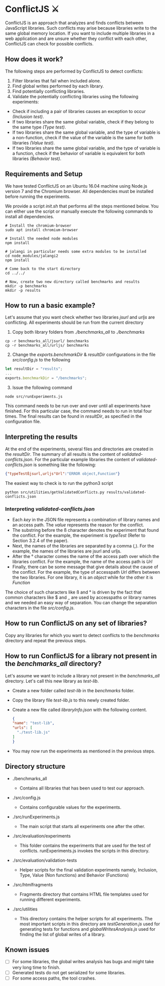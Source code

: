 # ConflictJS ⚔

ConflictJS is an approach that analyzes and finds conflicts between JavaScript libraries. Such conflicts may arise because libraries write to the same global memory location. If you want to include multiple libraries in a web application and are unsure whether they conflict with each other, ConflictJS can check for possible conflicts.

## How does it work?

The following steps are performed by ConflictJS to detect conflicts:

1. Filter libraries that fail when included alone.
2. Find global writes performed by each library.
3. Find potentially conflicting libraries.
4. Validate the potentially conflicting libraries using the following experiments:

  - Check if including a pair of libraries causes an exception to occur _(Inclusion test)_.
  - If two libraries share the same global variable, check if they belong to the same type _(Type test)_.
  - If two libraries share the same global variable, and the type of variable is a non-function, check if the value of the variable is the same for both libraries _(Value test)_.
  - If two libraries share the same global variable, and the type of variable is a function, check if the behavior of variable is equivalent for both libraries _(Behavior test)_.


## Requirements and Setup
We have tested ConflictJS on an Ubuntu 16.04 machine using Node.js version 7 and
the Chromium browser.
All dependencies must be installed before running the experiments.

We provide a script *init.sh* that performs all the steps mentioned below. You can
either use the script or manually execute the following commands to install all dependencies.

```shell
# Install the chromium-browser
sudo apt install chromium-browser

# Install the needed node modules
npm install

# jalangi in particular needs some extra modules to be installed
cd node_modules/jalangi2
npm install

# Come back to the start directory
cd ../../

# Now, create two new directory called benchmarks and results
mkdir -p benchmarks
mkdir -p results
```


## How to run a basic example?

Let's assume that you want check whether two libraries _jsurl_ and _urljs_ are conflicting. All experiments should be run from the current directory
1. Copy both library folders from _./benchmarks_all_ to _./benchmarks_
```shell
cp -r benchmarks_all/jsurl/ benchmarks
cp -r benchmarks_all/urljs/ benchmarks
```
2. Change the _exports.benchmarkDir_ & _resultDir_ configurations in the file _src/config.js_ to the following

  ```javascript
  let resultDir = "results";
  ...
  exports.benchmarkDir = "/benchmarks";
  ```

3. Issue the following command

  ```shell
  node src/runExperiments.js
  ```

This command needs to be run over and over until all experiments have finished. For this
particular case, the command needs to run in total four times.
The final results can be found in _resultDir_, as specified in the configuration file.

## Interpreting the results

At the end of the experiments, several files and directories are created in the _resultDir_. The summary of all results is the content of _validated-conflicts.json_. For the particular example libraries the content of _validated-conflicts.json_ is something like the following:

```json
{"typeTestßjsurl,urljs°Url":"ERROR object,Function"}
```

The easiest way to check is to run the python3 script

```shell
python src/utilities/getValidatedConflicts.py results/validated-conflicts.json
```

### Interpreting _validated-conflicts.json_

- Each _key_ in the JSON file represents a combination of library names and an access path. The _value_ represents the reason for the conflict.
- The substring before the ß character denotes the experiment that found the conflict. For the example, the experiment is _typeTest_ (Refer to Section 3.2.4 of the paper).
- Next, the names of the libraries are separated by a comma (,). For the example, the names of the libraries are jsurl and urljs.
- After the ° character comes the name of the access path over which the libraries conflict. For the example, the name of the access path is _Url_
- Finally, there can be some message that give details about the cause of the conflict. For the example, the type of accesspath _Url_  differs between the two libraries. For one library, it is an _object_ while for the other it is _Function_

The choice of such characters like ß and ° is driven by the fact that common characters
like $ and \_ are used by accesspaths or library names and we needed an easy way of
separation. You can change the separation characters in the file _src/config.js_.

## How to run ConflictJS on any set of libraries?

Copy any libraries for which you want to detect conflicts to the _benchmarks_ directory and repeat the previous steps.

## How to run ConflictJS for a library not present in the *benchmarks_all* directory?

Let's assume we want to include a library not present in the *benchmarks_all* directory. Let's call this new library as _test-lib_.

- Create a new folder called _test-lib_ in the _benchmarks_ folder.
- Copy the library file _test-lib.js_ to this newly created folder.
- Create a new file called _libraryInfo.json_ with the following content.

  ```json
  {
  "name": "test-lib",
  "urls": [
    "./test-lib.js"
  ]
  }
  ```

- You may now run the experiments as mentioned in the previous steps.

## Directory structure
- ./benchmarks_all
    - Contains all libraries that has been used to test our approach.

- ./src/config.js

  - Contains configurable values for the experiments.

- ./src/runExperiments.js

  - The main script that starts all experiments one after the other.

- ./src/evaluation/experiments

  - This folder contains the experiments that are used for the test of conflicts. runExperiments.js invokes the scripts in this directory.

- ./src/evaluation/validation-tests

  - Helper scripts for the final validation experiments namely, Inclusion, Type, Value (Non functions) and Behavior (Functions)

- ./src/htmlfragments

  - Fragments directory that contains HTML file templates used for running different experiments.

- ./src/utilities

  - This directory contains the helper scripts for all experiments. The most important scripts in this directory are _testGeneration.js_ used for generating tests for functions and _globalWritesAnalysis.js_ used for finding the list of global writes of a library.

## Known issues

- [ ] For some libraries, the global writes analysis has bugs and
might take very long time to finish.
- [ ] Generated tests do not get serialized for some libraries.
- [ ] For some access paths, the tool crashes.
